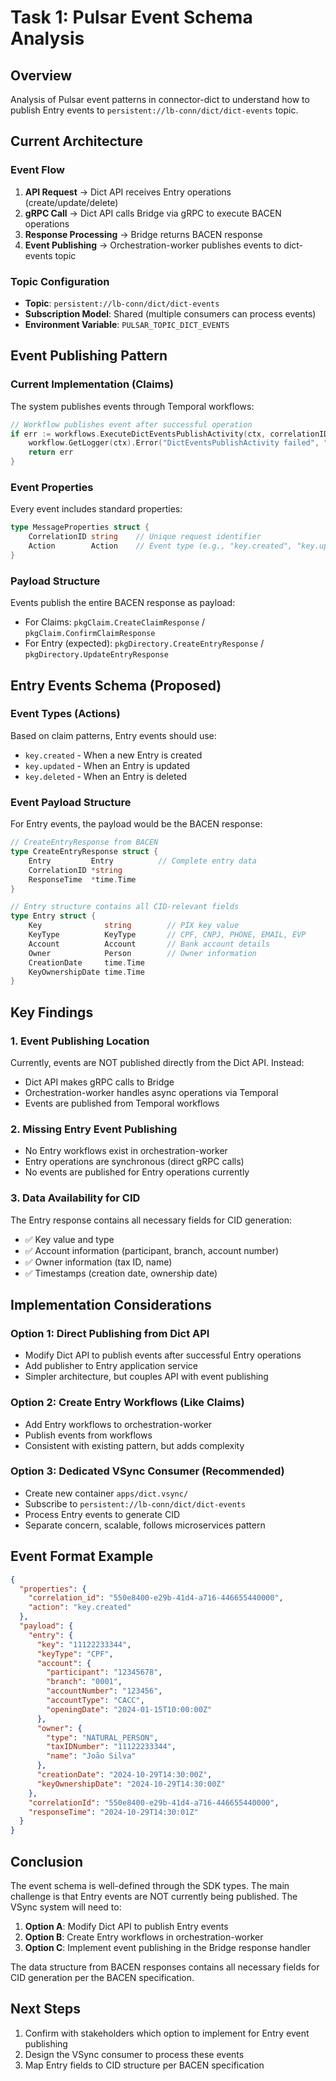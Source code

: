 # Task 1: Pulsar Event Schema Analysis

## Overview
Analysis of Pulsar event patterns in connector-dict to understand how to publish Entry events to `persistent://lb-conn/dict/dict-events` topic.

## Current Architecture

### Event Flow
1. **API Request** → Dict API receives Entry operations (create/update/delete)
2. **gRPC Call** → Dict API calls Bridge via gRPC to execute BACEN operations
3. **Response Processing** → Bridge returns BACEN response
4. **Event Publishing** → Orchestration-worker publishes events to dict-events topic

### Topic Configuration
- **Topic**: `persistent://lb-conn/dict/dict-events`
- **Subscription Model**: Shared (multiple consumers can process events)
- **Environment Variable**: `PULSAR_TOPIC_DICT_EVENTS`

## Event Publishing Pattern

### Current Implementation (Claims)
The system publishes events through Temporal workflows:

```go
// Workflow publishes event after successful operation
if err := workflows.ExecuteDictEventsPublishActivity(ctx, correlationID, action, payload); err != nil {
    workflow.GetLogger(ctx).Error("DictEventsPublishActivity failed", "error", err)
    return err
}
```

### Event Properties
Every event includes standard properties:
```go
type MessageProperties struct {
    CorrelationID string    // Unique request identifier
    Action        Action    // Event type (e.g., "key.created", "key.updated")
}
```

### Payload Structure
Events publish the entire BACEN response as payload:
- For Claims: `pkgClaim.CreateClaimResponse` / `pkgClaim.ConfirmClaimResponse`
- For Entry (expected): `pkgDirectory.CreateEntryResponse` / `pkgDirectory.UpdateEntryResponse`

## Entry Events Schema (Proposed)

### Event Types (Actions)
Based on claim patterns, Entry events should use:
- `key.created` - When a new Entry is created
- `key.updated` - When an Entry is updated
- `key.deleted` - When an Entry is deleted

### Event Payload Structure
For Entry events, the payload would be the BACEN response:

```go
// CreateEntryResponse from BACEN
type CreateEntryResponse struct {
    Entry         Entry          // Complete entry data
    CorrelationID *string
    ResponseTime  *time.Time
}

// Entry structure contains all CID-relevant fields
type Entry struct {
    Key              string        // PIX key value
    KeyType          KeyType       // CPF, CNPJ, PHONE, EMAIL, EVP
    Account          Account       // Bank account details
    Owner            Person        // Owner information
    CreationDate     time.Time
    KeyOwnershipDate time.Time
}
```

## Key Findings

### 1. Event Publishing Location
Currently, events are NOT published directly from the Dict API. Instead:
- Dict API makes gRPC calls to Bridge
- Orchestration-worker handles async operations via Temporal
- Events are published from Temporal workflows

### 2. Missing Entry Event Publishing
- No Entry workflows exist in orchestration-worker
- Entry operations are synchronous (direct gRPC calls)
- No events are published for Entry operations currently

### 3. Data Availability for CID
The Entry response contains all necessary fields for CID generation:
- ✅ Key value and type
- ✅ Account information (participant, branch, account number)
- ✅ Owner information (tax ID, name)
- ✅ Timestamps (creation date, ownership date)

## Implementation Considerations

### Option 1: Direct Publishing from Dict API
- Modify Dict API to publish events after successful Entry operations
- Add publisher to Entry application service
- Simpler architecture, but couples API with event publishing

### Option 2: Create Entry Workflows (Like Claims)
- Add Entry workflows to orchestration-worker
- Publish events from workflows
- Consistent with existing pattern, but adds complexity

### Option 3: Dedicated VSync Consumer (Recommended)
- Create new container `apps/dict.vsync/`
- Subscribe to `persistent://lb-conn/dict/dict-events`
- Process Entry events to generate CID
- Separate concern, scalable, follows microservices pattern

## Event Format Example

```json
{
  "properties": {
    "correlation_id": "550e8400-e29b-41d4-a716-446655440000",
    "action": "key.created"
  },
  "payload": {
    "entry": {
      "key": "11122233344",
      "keyType": "CPF",
      "account": {
        "participant": "12345678",
        "branch": "0001",
        "accountNumber": "123456",
        "accountType": "CACC",
        "openingDate": "2024-01-15T10:00:00Z"
      },
      "owner": {
        "type": "NATURAL_PERSON",
        "taxIDNumber": "11122233344",
        "name": "João Silva"
      },
      "creationDate": "2024-10-29T14:30:00Z",
      "keyOwnershipDate": "2024-10-29T14:30:00Z"
    },
    "correlationId": "550e8400-e29b-41d4-a716-446655440000",
    "responseTime": "2024-10-29T14:30:01Z"
  }
}
```

## Conclusion

The event schema is well-defined through the SDK types. The main challenge is that Entry events are NOT currently being published. The VSync system will need to:

1. **Option A**: Modify Dict API to publish Entry events
2. **Option B**: Create Entry workflows in orchestration-worker
3. **Option C**: Implement event publishing in the Bridge response handler

The data structure from BACEN responses contains all necessary fields for CID generation per the BACEN specification.

## Next Steps
1. Confirm with stakeholders which option to implement for Entry event publishing
2. Design the VSync consumer to process these events
3. Map Entry fields to CID structure per BACEN specification